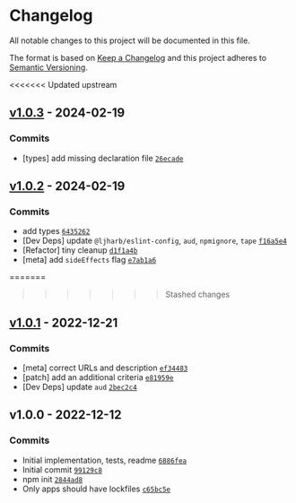 # Changelog

All notable changes to this project will be documented in this file.

The format is based on [Keep a Changelog](https://keepachangelog.com/en/1.0.0/)
and this project adheres to [Semantic Versioning](https://semver.org/spec/v2.0.0.html).

<<<<<<< Updated upstream
## [v1.0.3](https://github.com/inspect-js/has-proto/compare/v1.0.2...v1.0.3) - 2024-02-19

### Commits

- [types] add missing declaration file [`26ecade`](https://github.com/inspect-js/has-proto/commit/26ecade05d253bb5dc376945ee3186d1fbe334f8)

## [v1.0.2](https://github.com/inspect-js/has-proto/compare/v1.0.1...v1.0.2) - 2024-02-19

### Commits

- add types [`6435262`](https://github.com/inspect-js/has-proto/commit/64352626cf511c0276d5f4bb6be770a0bf0f8524)
- [Dev Deps] update `@ljharb/eslint-config`, `aud`, `npmignore`, `tape` [`f16a5e4`](https://github.com/inspect-js/has-proto/commit/f16a5e4121651e551271419f9d60fdd3561fd82c)
- [Refactor] tiny cleanup [`d1f1a4b`](https://github.com/inspect-js/has-proto/commit/d1f1a4bdc135f115a10f148ce302676224534702)
- [meta] add `sideEffects` flag [`e7ab1a6`](https://github.com/inspect-js/has-proto/commit/e7ab1a6f153b3e80dee68d1748b71e46767a0531)

=======
>>>>>>> Stashed changes
## [v1.0.1](https://github.com/inspect-js/has-proto/compare/v1.0.0...v1.0.1) - 2022-12-21

### Commits

- [meta] correct URLs and description [`ef34483`](https://github.com/inspect-js/has-proto/commit/ef34483ca0d35680f271b6b96e35526151b25dfc)
- [patch] add an additional criteria [`e81959e`](https://github.com/inspect-js/has-proto/commit/e81959ed7c7a77fbf459f00cb4ef824f1099497f)
- [Dev Deps] update `aud` [`2bec2c4`](https://github.com/inspect-js/has-proto/commit/2bec2c47b072b122ff5443fba0263f6dc649531f)

## v1.0.0 - 2022-12-12

### Commits

- Initial implementation, tests, readme [`6886fea`](https://github.com/inspect-js/has-proto/commit/6886fea578f67daf69a7920b2eb7637ea6ebb0bc)
- Initial commit [`99129c8`](https://github.com/inspect-js/has-proto/commit/99129c8f42471ac89cb681ba9cb9d52a583eb94f)
- npm init [`2844ad8`](https://github.com/inspect-js/has-proto/commit/2844ad8e75b84d66a46765b3bab9d2e8ea692e10)
- Only apps should have lockfiles [`c65bc5e`](https://github.com/inspect-js/has-proto/commit/c65bc5e40b9004463f7336d47c67245fb139a36a)
